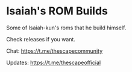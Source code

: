# Isaiah's ROM Builds
Some of Isaiah-kun's roms that he build himself.

Check releases if you want.

Chat: https://t.me/thescapecommunity

Updates: https://t.me/thescapeofficial
